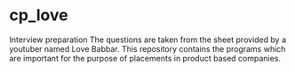 # cp_love
Interview preparation
The questions are taken from the sheet provided by a youtuber named Love Babbar.
This repository contains the programs which are important for the purpose of placements in product based companies.
